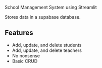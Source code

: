 School Management System using Streamlit

Stores data in a supabase database.

## Features
- Add, update, and delete students
- Add, update, and delete teachers
- No nonsense
- Basic CRUD